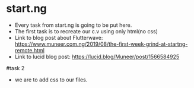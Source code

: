 # start.ng
* Every task from start.ng is going to be put here.
* The first task is to recreate our c.v using only html(no css)
* Link to blog post about Flutterwave: https://www.muneer.com.ng/2019/08/the-first-week-grind-at-startng-remote.html
* Link to lucid blog post: https://lucid.blog/Muneer/post/1566584925

#task 2
* we are to add css to our files.